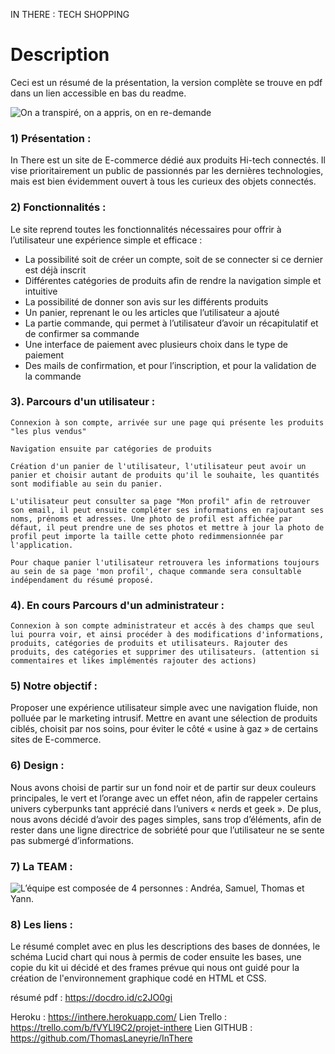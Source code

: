 IN THERE : TECH SHOPPING
# Description

Ceci est un résumé de la présentation, la version complète se trouve en pdf dans un lien accessible en bas du readme.

![On a transpiré, on a appris, on en re-demande ](https://assets.rbl.ms/10712482/980x.gif "La team")

### 1)	Présentation : 

In There est un site de E-commerce dédié aux produits Hi-tech connectés. Il vise prioritairement un public de passionnés par les dernières technologies, mais est bien évidemment ouvert à tous les curieux des objets connectés.

### 2)	Fonctionnalités :

Le site reprend toutes les fonctionnalités nécessaires pour offrir à l’utilisateur une expérience simple et efficace :
-	La possibilité soit de créer un compte, soit de se connecter si ce dernier est déjà inscrit
-	Différentes catégories de produits afin de rendre la navigation simple et intuitive
-	La possibilité de donner son avis sur les différents produits
-	Un panier, reprenant le ou les articles que l’utilisateur a ajouté
-	La partie commande, qui permet à l’utilisateur d’avoir un récapitulatif et de confirmer sa commande
-	Une interface de paiement avec plusieurs choix dans le type de paiement
-	Des mails de confirmation, et pour l’inscription, et pour la validation de la commande

### 3). Parcours d'un utilisateur :

    Connexion à son compte, arrivée sur une page qui présente les produits "les plus vendus"

    Navigation ensuite par catégories de produits

    Création d'un panier de l'utilisateur, l'utilisateur peut avoir un panier et choisir autant de produits qu'il le souhaite, les quantités sont modifiable au sein du panier.

    L'utilisateur peut consulter sa page "Mon profil" afin de retrouver son email, il peut ensuite compléter ses informations en rajoutant ses noms, prénoms et adresses. Une photo de profil est affichée par défaut, il peut prendre une de ses photos et mettre à jour la photo de profil peut importe la taille cette photo redimmensionnée par l'application. 

    Pour chaque panier l'utilisateur retrouvera les informations toujours au sein de sa page 'mon profil', chaque commande sera consultable indépendament du résumé proposé.
 
### 4). En cours Parcours d'un administrateur :

    Connexion à son compte administrateur et accés à des champs que seul lui pourra voir, et ainsi procéder à des modifications d'informations, produits, catégories de produits et utilisateurs. Rajouter des produits, des catégories et supprimer des utilisateurs. (attention si commentaires et likes implémentés rajouter des actions)

### 5)	Notre objectif :

Proposer une expérience utilisateur simple avec une navigation fluide, non polluée par le marketing intrusif.
Mettre en avant une sélection de produits ciblés, choisit par nos soins, pour éviter le côté « usine à gaz » de certains sites de E-commerce.

### 6)	Design :

Nous avons choisi de partir sur un fond noir et de partir sur deux couleurs principales, le vert et l’orange avec un effet néon, afin de rappeler certains univers cyberpunks tant apprécié dans l’univers « nerds et geek ». 
De plus, nous avons décidé d’avoir des pages simples, sans trop d’éléments, afin de rester dans une ligne directrice de sobriété pour que l’utilisateur ne se sente pas submergé d’informations.


### 7)	La TEAM :

![L’équipe est composée de 4 personnes : Andréa, Samuel, Thomas et Yann.](https://zupimages.net/up/23/12/np8o.png "La team")

### 8)	Les liens :

Le résumé complet avec en plus les descriptions des bases de données, le schéma Lucid chart qui nous à permis de coder ensuite les bases, une copie du kit ui décidé et des frames prévue qui nous ont guidé pour la création de l'environnement graphique codé en HTML et CSS.

résumé pdf : https://docdro.id/c2JO0gi

Heroku : https://inthere.herokuapp.com/
Lien Trello : https://trello.com/b/fVYLI9C2/projet-inthere
Lien GITHUB : https://github.com/ThomasLaneyrie/InThere
